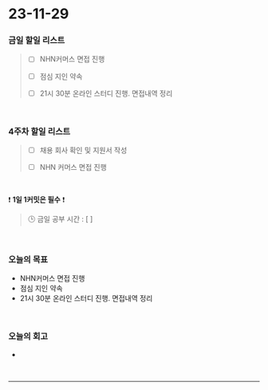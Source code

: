 # 23-11-29
### 금일 할일 리스트
> - [ ]  NHN커머스 면접 진행
>
> - [ ]  점심 지인 약속
>
> - [ ]  21시 30분 온라인 스터디 진행. 면접내역 정리



<br/>

### 4주차 할일 리스트  
> - [ ]  채용 회사 확인 및 지원서 작성
>
> - [ ]  NHN 커머스 면접 진행

<br/>

❗ **1일 1커밋은 필수** ❗
> 🕒 금일 공부 시간 : [  ]
  
<br/>

### 오늘의 목표
- NHN커머스 면접 진행
- 점심 지인 약속
- 21시 30분 온라인 스터디 진행. 면접내역 정리

<br>

### 오늘의 회고
- 


<br/>

------------  
